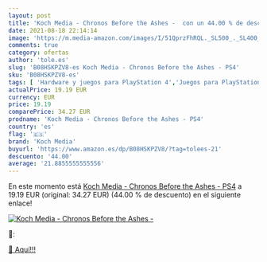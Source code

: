 ```yaml
---
layout: post
title: 'Koch Media - Chronos Before the Ashes -  con un 44.00 % de descuento'
date: 2021-08-18 22:14:14
image: 'https://m.media-amazon.com/images/I/51QprzFhRQL._SL500_._SL400_.jpg'
comments: true
category: ofertas
author: 'tole.es'
slug: 'B08HSKPZV8-es Koch Media - Chronos Before the Ashes - PS4'
sku: 'B08HSKPZV8-es'
tags: [ 'Hardware y juegos para PlayStation 4','Juegos para PlayStation 4','Videojuegos','koch media','ps4', ]
actualPrice: 19.19 EUR
currency: EUR
price: 19.19
comparePrice: 34.27 EUR
prodname: 'Koch Media - Chronos Before the Ashes - PS4'
country: 'es'
flag: '🇪🇸'
brand: 'Koch Media'
buyurl: 'https://www.amazon.es/dp/B08HSKPZV8/?tag=tolees-21'
descuento: '44.00'
average: '21.8855555555556'
---
```


En este momento está [Koch Media - Chronos Before the Ashes - PS4](https://www.amazon.es/dp/B08HSKPZV8/?tag=tolees-21) a 19.19 EUR (original: 34.27 EUR) (44.00 %  de descuento) en el siguiente enlace!

[![Koch Media - Chronos Before the Ashes - ](https://m.media-amazon.com/images/I/51QprzFhRQL._SL500_._SL400_.jpg)](https://www.amazon.es/dp/B08HSKPZV8/?tag=tolees-21)

🔎:


[🛒 Aquí!!!](https://www.amazon.es/dp/B08HSKPZV8/?tag=tolees-21)

